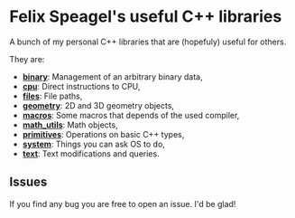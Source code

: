 # Felix Speagel's useful C++ libraries
A bunch of my personal C++ libraries that are (hopefuly) useful for others.

They are:
* [**binary**](packs/binary/README.md): Management of an arbitrary binary data,
* [**cpu**](packs/cpu/README.md): Direct instructions to CPU,
* [**files**](packs/files/README.md): File paths,
* [**geometry**](packs/geometry/README.md): 2D and 3D geometry objects,
* [**macros**](packs/macros/README.md): Some macros that depends of the used compiler,
* [**math_utils**](packs/math_utils/README.md): Math objects,
* [**primitives**](packs/primitives/README.md): Operations on basic C++ types,
* [**system**](packs/system/README.md): Things you can ask OS to do,
* [**text**](packs/text/README.md): Text modifications and queries.

## Issues
If you find any bug you are free to open an issue. I'd be glad!

